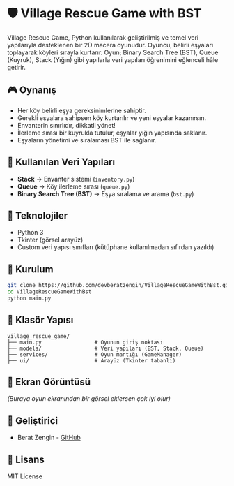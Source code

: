 # 🛡️ Village Rescue Game with BST

Village Rescue Game, Python kullanılarak geliştirilmiş ve temel veri yapılarıyla desteklenen bir 2D macera oyunudur. Oyuncu, belirli eşyaları toplayarak köyleri sırayla kurtarır. Oyun; Binary Search Tree (BST), Queue (Kuyruk), Stack (Yığın) gibi yapılarla veri yapıları öğrenimini eğlenceli hâle getirir.

## 🎮 Oynanış
- Her köy belirli eşya gereksinimlerine sahiptir.
- Gerekli eşyalara sahipsen köy kurtarılır ve yeni eşyalar kazanırsın.
- Envanterin sınırlıdır, dikkatli yönet!
- İlerleme sırası bir kuyrukla tutulur, eşyalar yığın yapısında saklanır.
- Eşyaların yönetimi ve sıralaması BST ile sağlanır.

## 🧱 Kullanılan Veri Yapıları
- **Stack** → Envanter sistemi (`inventory.py`)
- **Queue** → Köy ilerleme sırası (`queue.py`)
- **Binary Search Tree (BST)** → Eşya sıralama ve arama (`bst.py`)

## 🧰 Teknolojiler
- Python 3
- Tkinter (görsel arayüz)
- Custom veri yapısı sınıfları (kütüphane kullanılmadan sıfırdan yazıldı)

## 🚀 Kurulum
```bash
git clone https://github.com/devberatzengin/VillageRescueGameWithBst.git
cd VillageRescueGameWithBst
python main.py
```

## 📂 Klasör Yapısı
```
village_rescue_game/
├── main.py                 # Oyunun giriş noktası
├── models/                 # Veri yapıları (BST, Stack, Queue)
├── services/               # Oyun mantığı (GameManager)
├── ui/                     # Arayüz (Tkinter tabanlı)
```

## 📸 Ekran Görüntüsü
*(Buraya oyun ekranından bir görsel eklersen çok iyi olur)*

## 👤 Geliştirici
- Berat Zengin - [GitHub](https://github.com/devberatzengin)

## 📜 Lisans
MIT License
